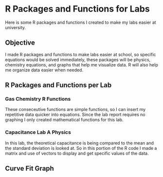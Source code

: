 # R Packages and Functions for Labs

Here is some R packages and functions I created to make my labs easier at university. 

<h2> Objective </h2>
I made R packages and functions to make labs easier at school, so specific equations would be solved immediately, these packages will be physics, chemistry equations, and graphs that help me visualize data. R will also help me organize data easier when needed.

<h2> R Packages and Functions per Lab </h2>
<h3> Gas Chemistry R Functions </h3>
These conseceutive functions are simple functions, so I can insert my repetitive data quicker into equations. Since the lab report requires no graphing I only created mathematical functions for this lab. 

<h3> Capacitance Lab A Physics </h3>
In this lab, the theoretical capacitance is being compared to the mean and the standard deviation is looked at. So in this portion of the R code I made a matrix and use of vectors to display and get specific values of the data.

<h2> Curve Fit Graph </h2>

